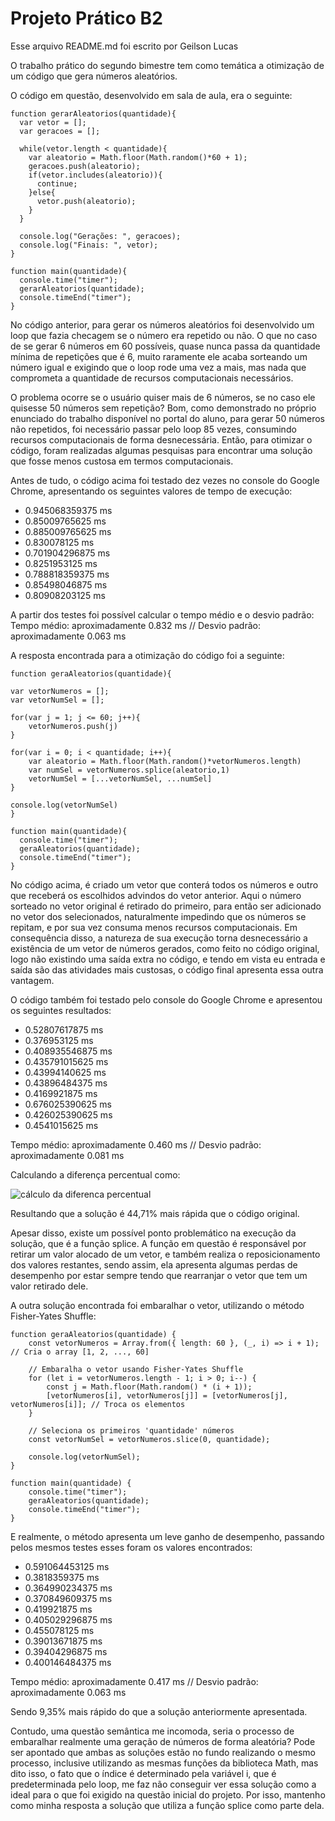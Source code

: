 # Projeto Prático B2

Esse arquivo README.md foi escrito por Geilson Lucas

O trabalho prático do segundo bimestre tem como temática a otimização de um código que gera números aleatórios.

O código em questão, desenvolvido em sala de aula, era o seguinte:

```
function gerarAleatorios(quantidade){
  var vetor = [];
  var geracoes = [];

  while(vetor.length < quantidade){
    var aleatorio = Math.floor(Math.random()*60 + 1);
    geracoes.push(aleatorio);
    if(vetor.includes(aleatorio)){
      continue;
    }else{
      vetor.push(aleatorio);
    }
  }

  console.log("Gerações: ", geracoes);
  console.log("Finais: ", vetor);
}

function main(quantidade){
  console.time("timer");
  gerarAleatorios(quantidade);
  console.timeEnd("timer");
}

```

No código anterior, para gerar os números aleatórios foi desenvolvido um loop que fazia checagem se o número era repetido ou não. O que no caso de se gerar 6 números em 60 possíveis, quase nunca passa da quantidade mínima de repetições que é 6, muito raramente ele acaba sorteando um número igual e exigindo que o loop rode uma vez a mais, mas nada que comprometa a quantidade de recursos computacionais necessários.

O problema ocorre se o usuário quiser mais de 6 números, se no caso ele quisesse 50 números sem repetição? Bom, como demonstrado no próprio enunciado do trabalho disponível no portal do aluno, para gerar 50 números não repetidos, foi necessário passar pelo loop 85 vezes, consumindo recursos computacionais de forma desnecessária. Então, para otimizar o código, foram realizadas algumas pesquisas para encontrar uma solução que fosse menos custosa em termos computacionais.

Antes de tudo, o código acima foi testado dez vezes no console do Google Chrome, apresentando os seguintes valores de tempo de execução:
* 0.945068359375 ms
* 0.85009765625 ms
* 0.885009765625 ms
* 0.830078125 ms
* 0.701904296875 ms
* 0.8251953125 ms
* 0.788818359375 ms
* 0.85498046875 ms
* 0.80908203125 ms

A partir dos testes foi possível calcular o tempo médio e o desvio padrão:
Tempo médio: aproximadamente 0.832 ms //
Desvio padrão: aproximadamente 0.063 ms

A resposta encontrada para a otimização do código foi a seguinte:

```
function geraAleatorios(quantidade){

var vetorNumeros = [];
var vetorNumSel = [];

for(var j = 1; j <= 60; j++){
    vetorNumeros.push(j)
}

for(var i = 0; i < quantidade; i++){
    var aleatorio = Math.floor(Math.random()*vetorNumeros.length)
    var numSel = vetorNumeros.splice(aleatorio,1)
    vetorNumSel = [...vetorNumSel, ...numSel]
}

console.log(vetorNumSel)
}

function main(quantidade){
  console.time("timer");
  geraAleatorios(quantidade);
  console.timeEnd("timer");
}

```

No código acima, é criado um vetor que conterá todos os números e outro que receberá os escolhidos advindos do vetor anterior. Aqui o número sorteado no vetor original é retirado do primeiro, para então ser adicionado no vetor dos selecionados, naturalmente impedindo que os números se repitam, e por sua vez consuma menos recursos computacionais. Em consequência disso, a natureza de sua execução torna desnecessário a existência de um vetor de números gerados, como feito no código original, logo não existindo uma saída extra no código, e tendo em vista eu entrada e saída são das atividades mais custosas, o código final apresenta essa outra vantagem.

O código também foi testado pelo console do Google Chrome e apresentou os seguintes resultados:
* 0.52807617875 ms
* 0.376953125 ms
* 0.408935546875 ms
* 0.435791015625 ms
* 0.43994140625 ms
* 0.43896484375 ms
* 0.4169921875 ms
* 0.676025390625 ms
* 0.426025390625 ms
* 0.4541015625 ms

Tempo médio: aproximadamente 0.460 ms //
Desvio padrão: aproximadamente 0.081 ms

Calculando a diferença percentual como:

![cálculo da diferenca percentual](https://dhg1h5j42swfq.cloudfront.net/2019/06/09133238/Captura-de-Tela-2019-06-09-%C3%A0s-12.32.28.png)

Resultando que a solução é 44,71% mais rápida que o código original.

Apesar disso, existe um possível ponto problemático na execução da solução, que é a função splice. A função em questão é responsável por retirar um valor alocado de um vetor, e também realiza o reposicionamento dos valores restantes, sendo assim, ela apresenta algumas perdas de desempenho por estar sempre tendo que rearranjar o vetor que tem um valor retirado dele.

A outra solução encontrada foi embaralhar o vetor, utilizando o método Fisher-Yates Shuffle:

```
function geraAleatorios(quantidade) {
    const vetorNumeros = Array.from({ length: 60 }, (_, i) => i + 1); // Cria o array [1, 2, ..., 60]

    // Embaralha o vetor usando Fisher-Yates Shuffle
    for (let i = vetorNumeros.length - 1; i > 0; i--) {
        const j = Math.floor(Math.random() * (i + 1));
        [vetorNumeros[i], vetorNumeros[j]] = [vetorNumeros[j], vetorNumeros[i]]; // Troca os elementos
    }

    // Seleciona os primeiros 'quantidade' números
    const vetorNumSel = vetorNumeros.slice(0, quantidade);

    console.log(vetorNumSel);
}

function main(quantidade) {
    console.time("timer");
    geraAleatorios(quantidade);
    console.timeEnd("timer");
}
```
E realmente, o método apresenta um leve ganho de desempenho, passando pelos mesmos testes esses foram os valores encontrados:
* 0.591064453125 ms
* 0.3818359375 ms
* 0.364990234375 ms
* 0.370849609375 ms
* 0.419921875 ms
* 0.405029296875 ms
* 0.455078125 ms
* 0.39013671875 ms
* 0.39404296875 ms
* 0.400146484375 ms

Tempo médio: aproximadamente 0.417 ms //
Desvio padrão: aproximadamente 0.063 ms

Sendo 9,35% mais rápido do que a solução anteriormente apresentada.

Contudo, uma questão semântica me incomoda, seria o processo de embaralhar realmente uma geração de números de forma aleatória? Pode ser apontado que ambas as soluções estão no fundo realizando o mesmo processo, inclusive utilizando as mesmas funções da biblioteca Math, mas dito isso, o fato que o índice é determinado pela variável i, que é predeterminada pelo loop, me faz não conseguir ver essa solução como a ideal para o que foi exigido na questão inicial do projeto. Por isso, mantenho como minha resposta a solução que utiliza a função splice como parte dela.
